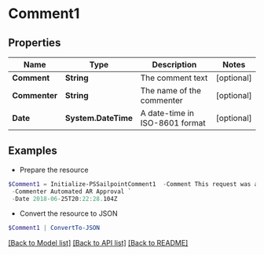 # Comment1
## Properties

Name | Type | Description | Notes
------------ | ------------- | ------------- | -------------
**Comment** | **String** | The comment text | [optional] 
**Commenter** | **String** | The name of the commenter | [optional] 
**Date** | **System.DateTime** | A date-time in ISO-8601 format | [optional] 

## Examples

- Prepare the resource
```powershell
$Comment1 = Initialize-PSSailpointComment1  -Comment This request was autoapproved by our automated ETS subscriber. `
 -Commenter Automated AR Approval `
 -Date 2018-06-25T20:22:28.104Z
```

- Convert the resource to JSON
```powershell
$Comment1 | ConvertTo-JSON
```

[[Back to Model list]](../README.md#documentation-for-models) [[Back to API list]](../README.md#documentation-for-api-endpoints) [[Back to README]](../README.md)

